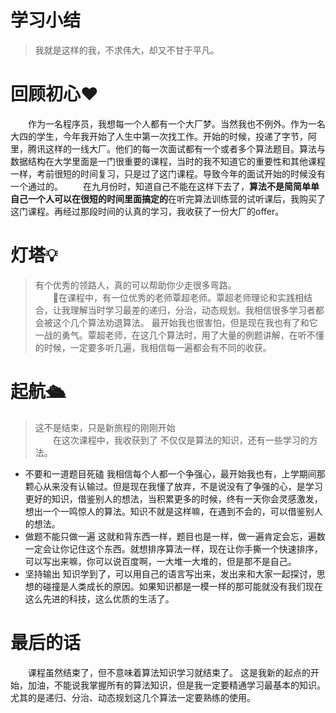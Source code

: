 # 学习小结
> 我就是这样的我，不求伟大，却又不甘于平凡。
# 回顾初心❤️
&emsp;&emsp;作为一名程序员，我想每一个人都有一个大厂梦。当然我也不例外。作为一名大四的学生，今年我开始了人生中第一次找工作。开始的时候，投递了字节，阿里，腾讯这样的一线大厂。他们的每一次面试都有一个或者多个算法题目。算法与数据结构在大学里面是一门很重要的课程，当时的我不知道它的重要性和其他课程一样，考前很短的时间复习，只是过了这门课程。导致今年的面试开始的时候没有一个通过的。
&emsp;&emsp;在九月份时，知道自己不能在这样下去了，**算法不是简简单单自己一个人可以在很短的时间里面搞定的**在听完算法训练营的试听课后，我购买了这门课程。再经过那段时间的认真的学习，我收获了一份大厂的offer。

# 灯塔💡
> 有个优秀的领路人，真的可以帮助你少走很多弯路。  
&emsp;&emsp;在课程中，有一位优秀的老师覃超老师。覃超老师理论和实践相结合，让我理解当时学习最差的递归，分治，动态规划。我相信很多学习者都会被这个几个算法劝退算法。 最开始我也很害怕，但是现在我也有了和它一战的勇气。覃超老师，在这几个算法时，用了大量的例题讲解，在听不懂的时候，一定要多听几遍，我相信每一遍都会有不同的收获。

# 起航🛳
> 这不是结束，只是新旅程的刚刚开始  
&emsp;&emsp;在这次课程中，我收获到了 不仅仅是算法的知识，还有一些学习的方法。
- 不要和一道题目死磕
  我相信每个人都一个争强心，最开始我也有，上学期间那颗心从来没有认输过。但是现在我懂了放弃，不是说没有了争强的心，是学习更好的知识，借鉴别人的想法，当积累更多的时候，终有一天你会灵感激发，想出一个一鸣惊人的算法。知识不就是这样嘛，在遇到不会的，可以借鉴别人的想法。
- 做题不能只做一遍
  这就和背东西一样，题目也是一样，做一遍肯定会忘，遍数一定会让你记住这个东西。就想排序算法一样，现在让你手撕一个快速排序，可以写出来嘛，你可以说百度啊，一大堆一大堆的，但是那不是自己。
- 坚持输出
  知识学到了，可以用自己的语言写出来，发出来和大家一起探讨，思想的碰撞是人类成长的原因。如果知识都是一模一样的那可能就没有我们现在这么先进的科技，这么优质的生活了。

# 最后的话
&emsp;&emsp;课程虽然结束了，但不意味着算法知识学习就结束了。 这是我新的起点的开始，加油，不能说我掌握所有的算法知识，但是我一定要精通学习最基本的知识。尤其的是递归、分治、动态规划这几个算法一定要熟练的使用。